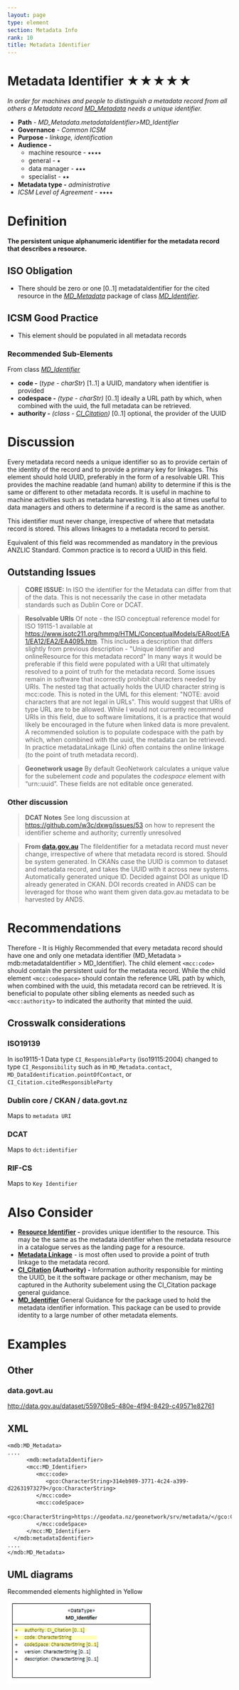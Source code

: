 ```yaml
---
layout: page
type: element
section: Metadata Info
rank: 10
title: Metadata Identifier
---
```

#  Metadata Identifier ★★★★★

*In order for machines and people to distinguish a metadata record from all others a Metadata record [MD_Metadata](./class-MD_Metadata) needs a unique identifier.*

- **Path** - *MD_Metadata.metadataIdentifier>MD_Identifier*
- **Governance** -  *Common ICSM*
- **Purpose -** *linkage, identification*
- **Audience -** 
  - machine resource - ⭑⭑⭑⭑
  - general - ⭑
  - data manager - ⭑⭑⭑
  - specialist - ⭑⭑
- **Metadata type -** *administrative*
- *ICSM Level of Agreement* - ⭑⭑⭑⭑

# Definition 
**The persistent unique alphanumeric identifier for the metadata record that describes a resource.**

## ISO Obligation 
- There should be zero or one [0..1] metadataIdentifier for the cited resource in the  *[MD_Metadata](./class-MD_Metadata)* package of class *[MD_Identifier](./class-MD_Identifier)*.

## ICSM Good Practice 
  - This element should be populated in all metadata records

### Recommended Sub-Elements  
From class *[MD_Identifier](./class-MD_Identifier)* 
- **code -** (*type - charStr*) [1..1] a UUID, mandatory when identifier is provided
- **codespace -** *(type - charStr)* [0..1] ideally a  URL  path by which, when combined with the uuid, the full metadata can be retrieved.
- **authority -** *(class - [CI_Citation](./class-CI_Citation))* [0..1] optional, the provider of the UUID

# Discussion
Every metadata record needs a unique identifier so as to provide certain of the identity of the record and to provide a primary key for linkages. This element should hold UUID, preferably in the form of a resolvable URI. This provides the machine readable (and human) ability to determine if this is the same or different to other metadata records. It is useful in machine to machine activities such as metadata harvesting. It is also at times useful to data managers and others to determine if a record is the same as another.

This identifier must never change, irrespective of where that metadata record is stored. This allows linkages to a metadata record to persist.

Equivalent of this field was recommended as mandatory in the previous ANZLIC Standard. Common practice is to record a UUID in this field.

## Outstanding Issues

> **CORE ISSUE:**
In ISO the identifier for the Metadata can differ from that of the data. This is not necessarily the case in other metadata standards such as Dublin Core or DCAT.

>  **Resolvable URIs**
Of note - the ISO conceptual reference model for ISO 19115-1 available at https://www.isotc211.org/hmmg/HTML/ConceptualModels/EARoot/EA1/EA12/EA2/EA4095.htm.
This includes a description that differs slightly from previous description - "Unique Identifier and onlineResource for this metadata record" In many ways it would be preferable if this field were populated with a URI that ultimately resolved to a point of truth for the metadata record. Some issues remain in software that incorrectly prohibit characters needed by URIs.
The nested tag that actually holds the UUID character string is mcc:code. This is noted in the UML for this element: "NOTE: avoid characters that are not legal in URLs". This would suggest that URIs of type URL are to be allowed. While I would not currently recommend URIs in this field, due to software limitations, it is a practice that would likely be encouraged in the future when linked data is more prevalent. A recommended solution is to populate codespace with the path by which, when combined with the uuid, the metadata can be retrieved.
In practice metadataLinkage (Link) often contains the online linkage (to the point of truth metadata record).

> **Geonetwork usage** 
 By default GeoNetwork calculates a unique value for the subelement *code* and populates the *codespace* element with “urn::uuid”. These fields are not editable once generated.

### Other discussion

> **DCAT Notes** 
See long discussion at https://github.com/w3c/dxwg/issues/53 on how to represent the identifier scheme and authority; currently unresolved

> **From [data.gov.au](http://data.gov.au)**
The fileIdentifier for a metadata record must never change, irrespective of where that metadata record is stored. Should be system generated. In CKANs case the UUID is common to dataset and metadata record, and takes the UUID with it across new systems.
Automatically generated unique ID. Decided against DOI as unique ID already generated in CKAN. DOI records created in ANDS can be leveraged for those who want them given data.gov.au metadata to be harvested by ANDS.

# Recommendations 

Therefore - It is Highly Recommended that every metadata record should have one and only one metadata identifier (MD_Metadata > mdb:metadataIdentifier > MD_Identifier). The child element `<mcc:code>` should contain the persistent uuid for the metadata record. While the child element `<mcc:codespace>` should contain the reference URL path by which, when combined with the uuid, this metadata record can be retrieved. It is beneficial to populate other sibling elements as needed such as `<mcc:authority>` to indicated the authority that minted the uuid.

## Crosswalk considerations

### ISO19139
In iso19115-1 Data type `CI_ResponsibleParty` (iso19115:2004) changed to type `CI_Responsibility` such as in `MD_Metadata.contact`, `MD_DataIdentification.pointOfContact`, or `CI_Citation.citedResponsibleParty`

### Dublin core / CKAN / data.govt.nz
Maps to `metadata URI`

### DCAT
Maps to `dct:identifier`

### RIF-CS
Maps to `Key Identifier`

# Also Consider
- **[Resource Identifier](./ResourceIdentifier) -** provides unique identifier to the resource. This may be the same as the metadata identifier when the metadata resource in a catalogue serves as the landing page for a resource.
- **[Metadata Linkage](./MetadataLinkage)** - is most often used to provide a point of truth linkage to the metadata record.
- **[CI_Citation](./class-CI_Citation) (Authority) -** Information authority responsible for minting the UUID, be it the software package or other mechanism, may be captured in the Authority subelement using the CI_Citation package general guidance.
- **[MD_Identifier](./class-MD_Identifier)** General Guidance for the package used to hold the metadata identifier information. This package can be used to provide identity to a large number of other metadata elements.

# Examples

## Other
### data.govt.au
http://data.gov.au/dataset/559708e5-480e-4f94-8429-c49571e82761

## XML 

```
<mdb:MD_Metadata>
....
      <mdb:metadataIdentifier>
      <mcc:MD_Identifier>
         <mcc:code>
            <gco:CharacterString>314eb989-3771-4c24-a399-d22631973279</gco:CharacterString>
         </mcc:code>
         <mcc:codeSpace>
            <gco:CharacterString>https://geodata.nz/geonetwork/srv/metadata/</gco:CharacterString>
         </mcc:codeSpace>
      </mcc:MD_Identifier>
  </mdb:metadataIdentifier>
....
</mdb:MD_Metadata>
```

## UML diagrams

Recommended elements highlighted in Yellow

![MDIdentifier](../images/MetadataIdentifierUML.png)
